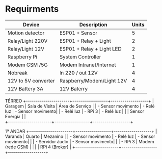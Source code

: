 
# Requirments 

| Device              | Description                     | Units | 
| ------------------- | ------------------------------  | ----- | 
| Motion detector     | ESP01 + Sensor                  |   5   | 
| Relay/Light 220V    | ESP01 + Relay + Light           |   2   | 
| Relay/Light 12V     | ESP01 + Relay + Light LED       |   2   |   
| Raspberry Pi        | System Controller               |   1   | 
| Modem GSM /5G       | Modem Intranet/Internet         |   1   | 
| Nobreak             | In 220 / out 12V                |   4   | 
| 12V to 5V converter | Raspberry/Modem/Light 12V       |   4   | 
| 12V Battery 3A      | 12V Baterry                     |   4   | 




TÉRREO
+----------------------+------------------+-------------------+
| Garagem              | Sala de Visita   | Área de Serviço   |
| - Sensor movimento   | - Relé luz       | - Sensor movimento|
| - Relé luz           | - RPi 3          | - Relé luz        |
|                      | Sensor Energia   |                   |     
+----------------------+------------------+-------------------+


1º ANDAR
+----------------------+------------------+-------------------+
| Varanda              | Quarto           | Mezanino          |
| - Sensor movimento   | - Relé luz       | - Sensor movimento|
|                      | - Servidor áudio | - Sensor movimento|
|                      | - RPi 3          | Modem (rede GSM)  | 
|                      |                  | RPi 4 (Broker)    | 
+----------------------+------------------+-------------------+



